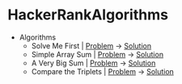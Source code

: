 # HackerRankAlgorithms

- Algorithms
    - Solve Me First | [Problem](https://www.hackerrank.com/challenges/solve-me-first/problem) -> [Solution](https://github.com/sumeyraozugur/HackerRankAlgorithms/blob/main/app/src/main/java/com/sum/algorithms/1.kt)
    - Simple Array Sum | [Problem](https://www.hackerrank.com/challenges/simple-array-sum/problem) -> [Solution](https://github.com/sumeyraozugur/HackerRankAlgorithms/blob/main/app/src/main/java/com/sum/algorithms/2.kt)
    - A Very Big Sum | [Problem](https://www.hackerrank.com/challenges/a-very-big-sum/problem) -> [Solution](https://github.com/sumeyraozugur/HackerRankAlgorithms/blob/main/app/src/main/java/com/sum/algorithms/2.kt)
    - Compare the Triplets | [Problem](https://www.hackerrank.com/challenges/compare-the-triplets/problem) -> [Solution](https://github.com/sumeyraozugur/HackerRankAlgorithms/blob/main/app/src/main/java/com/sum/algorithms/3.kt)

<!-- 
    - Longest Word | [Solution](https://github.com/merttoptas/AlgorithmSolutionsInKotlin/blob/master/src/main/kotlin/challange/LongestWord.kt)
    - Find Intersection  | [Solution](https://github.com/merttoptas/AlgorithmSolutionsInKotlin/blob/master/src/main/kotlin/challange/FindIntersection.kt)
    - First Factorial | [Solution](https://github.com/merttoptas/AlgorithmSolutionsInKotlin/blob/master/src/main/kotlin/challange/FirstFactorial.kt)
    - Parking Calculate | [Solution](https://github.com/merttoptas/AlgorithmSolutionsInKotlin/blob/master/src/main/kotlin/challange/ParkingCalculate.kt)
    - Questions Marks | [Solution](https://github.com/merttoptas/AlgorithmSolutionsInKotlin/blob/master/src/main/kotlin/challange/QuestionsMarks.kt)
    - Username Validation | [Solution](https://github.com/merttoptas/AlgorithmSolutionsInKotlin/blob/master/src/main/kotlin/challange/UsernameValidation.kt) -->
